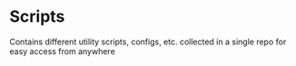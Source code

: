 # Scripts
Contains different utility scripts, configs, etc. collected in a single repo for easy access from anywhere
